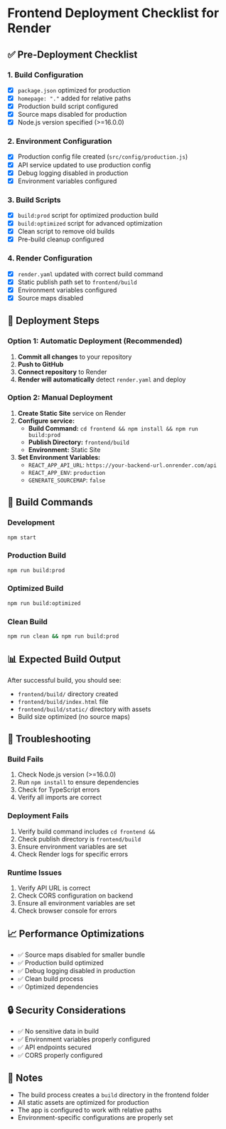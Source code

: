 # Frontend Deployment Checklist for Render

## ✅ Pre-Deployment Checklist

### 1. Build Configuration
- [x] `package.json` optimized for production
- [x] `homepage: "."` added for relative paths
- [x] Production build script configured
- [x] Source maps disabled for production
- [x] Node.js version specified (>=16.0.0)

### 2. Environment Configuration
- [x] Production config file created (`src/config/production.js`)
- [x] API service updated to use production config
- [x] Debug logging disabled in production
- [x] Environment variables configured

### 3. Build Scripts
- [x] `build:prod` script for optimized production build
- [x] `build:optimized` script for advanced optimization
- [x] Clean script to remove old builds
- [x] Pre-build cleanup configured

### 4. Render Configuration
- [x] `render.yaml` updated with correct build command
- [x] Static publish path set to `frontend/build`
- [x] Environment variables configured
- [x] Source maps disabled

## 🚀 Deployment Steps

### Option 1: Automatic Deployment (Recommended)
1. **Commit all changes** to your repository
2. **Push to GitHub**
3. **Connect repository** to Render
4. **Render will automatically** detect `render.yaml` and deploy

### Option 2: Manual Deployment
1. **Create Static Site** service on Render
2. **Configure service:**
   - **Build Command:** `cd frontend && npm install && npm run build:prod`
   - **Publish Directory:** `frontend/build`
   - **Environment:** Static Site
3. **Set Environment Variables:**
   - `REACT_APP_API_URL`: `https://your-backend-url.onrender.com/api`
   - `REACT_APP_ENV`: `production`
   - `GENERATE_SOURCEMAP`: `false`

## 🔧 Build Commands

### Development
```bash
npm start
```

### Production Build
```bash
npm run build:prod
```

### Optimized Build
```bash
npm run build:optimized
```

### Clean Build
```bash
npm run clean && npm run build:prod
```

## 📊 Expected Build Output

After successful build, you should see:
- `frontend/build/` directory created
- `frontend/build/index.html` file
- `frontend/build/static/` directory with assets
- Build size optimized (no source maps)

## 🐛 Troubleshooting

### Build Fails
1. Check Node.js version (>=16.0.0)
2. Run `npm install` to ensure dependencies
3. Check for TypeScript errors
4. Verify all imports are correct

### Deployment Fails
1. Verify build command includes `cd frontend &&`
2. Check publish directory is `frontend/build`
3. Ensure environment variables are set
4. Check Render logs for specific errors

### Runtime Issues
1. Verify API URL is correct
2. Check CORS configuration on backend
3. Ensure all environment variables are set
4. Check browser console for errors

## 📈 Performance Optimizations

- ✅ Source maps disabled for smaller bundle
- ✅ Production build optimized
- ✅ Debug logging disabled in production
- ✅ Clean build process
- ✅ Optimized dependencies

## 🔒 Security Considerations

- ✅ No sensitive data in build
- ✅ Environment variables properly configured
- ✅ API endpoints secured
- ✅ CORS properly configured

## 📝 Notes

- The build process creates a `build` directory in the frontend folder
- All static assets are optimized for production
- The app is configured to work with relative paths
- Environment-specific configurations are properly set
